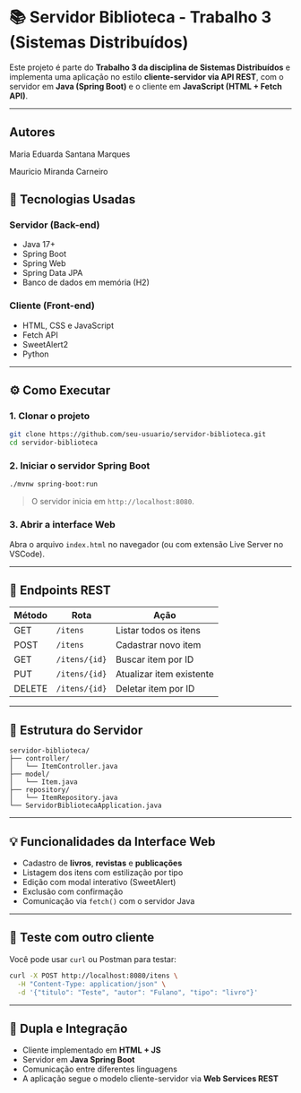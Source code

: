 # 📚 Servidor Biblioteca - Trabalho 3 (Sistemas Distribuídos)

Este projeto é parte do **Trabalho 3 da disciplina de Sistemas Distribuídos** e implementa uma aplicação no estilo **cliente-servidor via API REST**, com o servidor em **Java (Spring Boot)** e o cliente em **JavaScript (HTML + Fetch API)**.

---
## Autores
Maria Eduarda Santana Marques

Mauricio Miranda Carneiro

## 🔧 Tecnologias Usadas

### Servidor (Back-end)
- Java 17+
- Spring Boot
- Spring Web
- Spring Data JPA
- Banco de dados em memória (H2)

### Cliente (Front-end)
- HTML, CSS e JavaScript
- Fetch API
- SweetAlert2
- Python
---

## ⚙️ Como Executar

### 1. Clonar o projeto
```bash
git clone https://github.com/seu-usuario/servidor-biblioteca.git
cd servidor-biblioteca
```

### 2. Iniciar o servidor Spring Boot
```bash
./mvnw spring-boot:run
```
> O servidor inicia em `http://localhost:8080`.

### 3. Abrir a interface Web
Abra o arquivo `index.html` no navegador (ou com extensão Live Server no VSCode).

---

## 📌 Endpoints REST

| Método | Rota                | Ação                       |
|--------|---------------------|----------------------------|
| GET    | `/itens`            | Listar todos os itens      |
| POST   | `/itens`            | Cadastrar novo item        |
| GET    | `/itens/{id}`       | Buscar item por ID         |
| PUT    | `/itens/{id}`       | Atualizar item existente   |
| DELETE | `/itens/{id}`       | Deletar item por ID        |

---

## 📁 Estrutura do Servidor

```
servidor-biblioteca/
├── controller/
│   └── ItemController.java
├── model/
│   └── Item.java
├── repository/
│   └── ItemRepository.java
└── ServidorBibliotecaApplication.java
```

---

## 💡 Funcionalidades da Interface Web

- Cadastro de **livros**, **revistas** e **publicações**
- Listagem dos itens com estilização por tipo
- Edição com modal interativo (SweetAlert)
- Exclusão com confirmação
- Comunicação via `fetch()` com o servidor Java

---

## 🧪 Teste com outro cliente

Você pode usar `curl` ou Postman para testar:

```bash
curl -X POST http://localhost:8080/itens \
  -H "Content-Type: application/json" \
  -d '{"titulo": "Teste", "autor": "Fulano", "tipo": "livro"}'
```

---

## 🤝 Dupla e Integração

- Cliente implementado em **HTML + JS**
- Servidor em **Java Spring Boot**
- Comunicação entre diferentes linguagens
- A aplicação segue o modelo cliente-servidor via **Web Services REST**
